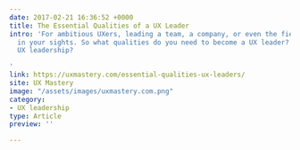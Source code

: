 ```yaml
---
date: 2017-02-21 16:36:52 +0000
title: The Essential Qualities of a UX Leader
intro: 'For ambitious UXers, leading a team, a company, or even the field, is probably
  in your sights. So what qualities do you need to become a UX leader? And what defines
  UX leadership?

'
link: https://uxmastery.com/essential-qualities-ux-leaders/
site: UX Mastery
image: "/assets/images/uxmastery.com.png"
category:
- UX leadership
type: Article
preview: ''

---
```

